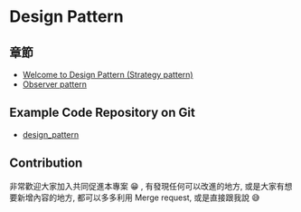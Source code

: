 # Design Pattern

## 章節

- [Welcome to Design Pattern (Strategy pattern)](welcome_strategy.md)
- [Observer pattern](observer.md)

## Example Code Repository on Git

- [design_pattern](https://github.com/wayneliu0512/cpp-design-pattern)

## Contribution

非常歡迎大家加入共同促進本專案 :grin: , 有發現任何可以改進的地方, 或是大家有想要新增內容的地方, 都可以多多利用 Merge request, 或是直接跟我說 :sweat_smile: